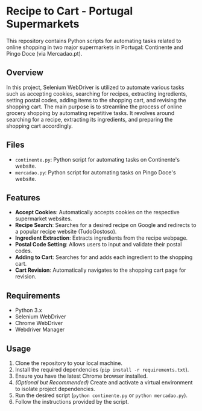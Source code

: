 # Recipe to Cart - Portugal Supermarkets

This repository contains Python scripts for automating tasks related to online shopping in two major supermarkets in Portugal: Continente and Pingo Doce (via Mercadao.pt).

## Overview

In this project, Selenium WebDriver is utilized to automate various tasks such as accepting cookies, searching for recipes, extracting ingredients, setting postal codes, adding items to the shopping cart, and revising the shopping cart. The main purpose is to streamline the process of online grocery shopping by automating repetitive tasks. It revolves around searching for a recipe, extracting its ingredients, and preparing the shopping cart accordingly.

## Files

- `continente.py`: Python script for automating tasks on Continente's website.
- `mercadao.py`: Python script for automating tasks on Pingo Doce's website.

## Features

- **Accept Cookies**: Automatically accepts cookies on the respective supermarket websites.
- **Recipe Search**: Searches for a desired recipe on Google and redirects to a popular recipe website (TudoGostoso).
- **Ingredient Extraction**: Extracts ingredients from the recipe webpage.
- **Postal Code Setting**: Allows users to input and validate their postal codes.
- **Adding to Cart**: Searches for and adds each ingredient to the shopping cart.
- **Cart Revision**: Automatically navigates to the shopping cart page for revision.

## Requirements

- Python 3.x
- Selenium WebDriver
- Chrome WebDriver
- Webdriver Manager


## Usage

1. Clone the repository to your local machine.
2. Install the required dependencies (`pip install -r requirements.txt`).
3. Ensure you have the latest Chrome browser installed.
4. _(Optional but Recommended)_ Create and activate a virtual environment to isolate project dependencies.
5. Run the desired script (`python continente.py` or `python mercadao.py`).
6. Follow the instructions provided by the script.


